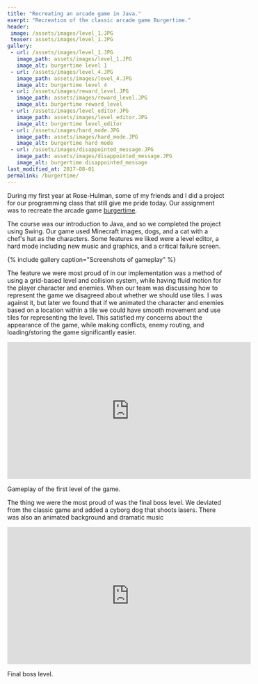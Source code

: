 ```yaml
---
title: "Recreating an arcade game in Java." 
exerpt: "Recreation of the classic arcade game Burgertime." 
header:
 image: /assets/images/level_1.JPG
 teaser: assets/images/level_1.JPG
gallery: 
 - url: /assets/images/level_1.JPG
   image_path: assets/images/level_1.JPG
   image_alt: burgertime level 1
 - url: /assets/images/level_4.JPG
   image_path: assets/images/level_4.JPG
   image_alt: burgertime level 4
 - url: /assets/images/reward_level.JPG
   image_path: assets/images/reward_level.JPG
   image_alt: burgertime reward_level
 - url: /assets/images/level_editor.JPG
   image_path: assets/images/level_editor.JPG
   image_alt: burgertime level_editor
 - url: /assets/images/hard_mode.JPG
   image_path: assets/images/hard_mode.JPG
   image_alt: burgertime hard mode
 - url: /assets/images/disappointed_message.JPG
   image_path: assets/images/disappointed_message.JPG
   image_alt: burgertime disappointed_message
last_modified_at: 2017-08-01
permalink: /burgertime/
---
```


During my first year at Rose-Hulman, some of my friends and I did a project for our programming class that still give me pride today. Our assignment was to recreate the arcade game <a href="http://en.wikipedia.org/wiki/BurgerTime">burgertime</a>. 

The course was our introduction to Java, and so we completed the project using Swing. Our game used Minecraft images, dogs, and a cat with a chef's hat as the characters. 
Some features we liked were a level editor, a hard mode including new music and graphics, and a critical failure screen.  

{% include gallery caption="Screenshots of gameplay" %}

The feature we were most proud of in our implementation was a method of using a grid-based level and collision system, while having fluid motion for the player character and enemies. When our team was discussing how to represent the game we disagreed about whether we should use tiles. I was against it, but later we found that if we animated the character and enemies based on a location within a tile we could have smooth movement and use tiles for representing the level. This satisfied my concerns about the appearance of the game, while making conflicts, enemy routing, and loading/storing the game significantly easier. 

<iframe width="560" height="315" src="https://www.youtube.com/embed/x4M4ogS4xBE?rel=0" frameborder="0" allowfullscreen></iframe>

Gameplay of the first level of the game.

The thing we were the most proud of was the final boss level. We deviated from the classic game and added a cyborg dog that shoots lasers. There was also an animated background and dramatic music

<iframe width="560" height="315" src="https://www.youtube.com/embed/ntinA3krVjQ?rel=0" frameborder="0" allowfullscreen></iframe>

Final boss level.

<br/><br/><br/>